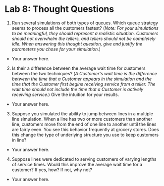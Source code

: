 # Lab 8: Thought Questions

 1. Run several simulations of both types of queues. Which queue strategy seems to process all the customers fastest? (_Note: For your simulations to be meaningful, they should represent a realistic situation. Customers should not overwhelm the tellers, and tellers should not be completely idle. When answering this thought question, give and justify the parameters you chose for your simulation._)
  * Your answer here.
 2. Is their a difference between the average wait time for customers between the two techniques? (_A Customer's wait time is the difference between the time that a Customer appears in the simulation and the time that the Customer first begins receiving service from a teller. The wait time should not include the time that a Customer is actively receiving service._) Give the intuition for your results. 
  * Your answer here.
 3. Suppose you simulated the ability to jump between lines in a multiple line simulation. When a line has two or more customers than another line, customers move from the end of one line to another until the lines are fairly even. You see this behavior frequently at grocery stores. Does this change the type of underlying structure you use to keep customers in line?
  * Your answer here.
 4. Suppose lines were dedicated to serving customers of varying lengths of service times. Would this improve the average wait time for a customer? If yes, how? If not, why not?
  * Your answer here.
